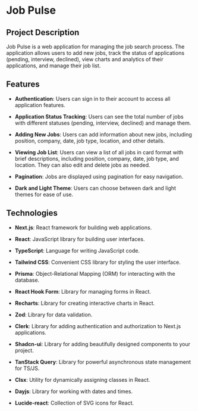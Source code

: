 # Job Pulse

## Project Description

Job Pulse is a web application for managing the job search process. The application allows users to add new jobs, track the status of applications (pending, interview, declined), view charts and analytics of their applications, and manage their job list.

## Features

- **Authentication**: Users can sign in to their account to access all application features.

- **Application Status Tracking**: Users can see the total number of jobs with different statuses (pending, interview, declined) and manage them.

- **Adding New Jobs**: Users can add information about new jobs, including position, company, date, job type, location, and other details.

- **Viewing Job List**: Users can view a list of all jobs in card format with brief descriptions, including position, company, date, job type, and location. They can also edit and delete jobs as needed.

- **Pagination**: Jobs are displayed using pagination for easy navigation.

- **Dark and Light Theme**: Users can choose between dark and light themes for ease of use.

## Technologies

- **Next.js**: React framework for building web applications.

- **React**: JavaScript library for building user interfaces.

- **TypeScript**: Language for writing JavaScript code.

- **Tailwind CSS**: Convenient CSS library for styling the user interface.

- **Prisma**: Object-Relational Mapping (ORM) for interacting with the database.

- **React Hook Form**: Library for managing forms in React.

- **Recharts**: Library for creating interactive charts in React.

- **Zod**: Library for data validation.

- **Clerk**: Library for adding authentication and authorization to Next.js applications.

- **Shadcn-ui**: Library for adding beautifully designed components to your project.

- **TanStack Query**: Library for powerful asynchronous state management for TS/JS.

- **Clsx**: Utility for dynamically assigning classes in React.

- **Dayjs**: Library for working with dates and times.

- **Lucide-react**: Collection of SVG icons for React.

